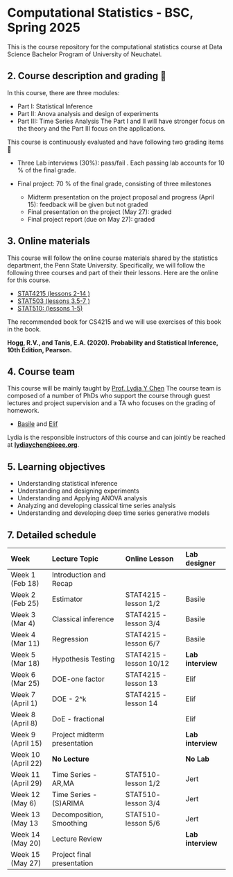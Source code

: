 # Computational Statistics - BSC, Spring 2025

This is the course repository for the computational statistics course at Data Science Bachelor Program of University of Neuchatel.


##  2. <a name='Coursedescription'></a>Course description and grading :dart:

In this course, there are three modules:
- Part I:  Statistical Inference
- Part II:  Anova analysis and design of experiments
- Part III: Time Series Analysis
The Part I and II will have stronger focus on the theory and the Part III focus on the applications.

This course is continuously evaluated and have following two grading items :dart:
- Three Lab interviews (30\%): pass/fail . Each passing lab accounts for 10 % of the final grade.
  
- Final project: 70 % of the final grade, consisting of three milestones
  * Midterm presentation on the project proposal and progress (April 15): feedback will be given but not graded
  * Final presentation on the project (May 27): graded
  * Final project report (due on May 27): graded


##  3. <a name='Online materials'></a>Online materials

This course will follow the online course materials shared by the statistics department, the Penn State University. 
Specifically, we will follow the following three courses and part of their their lessons. 
Here are the online for this course.
- [STAT4215 (lessons 2-14 )](https://online.stat.psu.edu/stat415/)
- [STAT503 (lessons 3.5-7 )](https://online.stat.psu.edu/stat415/)
- [STAT510: (lessons 1-5)](https://online.stat.psu.edu/stat510/)

The recommended book for CS4215 and we will use exercises of this book in the book.
 
 **Hogg, R.V., and Tanis, E.A. (2020). Probability and Statistical Inference, 10th Edition, Pearson.**
##  4. <a name='Courseteam'></a>Course team

This course will be mainly taught by [Prof. Lydia Y Chen](https://lydiaychen.github.io/)  The course team is composed of a number of PhDs  who support the course through guest lectures and project supervision and a TA who focuses on the grading of homework. 

-  [Basile](mailto:basile.lewandowski@unine.ch) and [Elif](mailto:)

Lydia is the responsible instructors of this course and can jointly be reached at **lydiaychen@ieee.org**.

##  5. <a name='Learningobjectives'></a>Learning objectives
- Understanding statistical inference
- Understanding and designing experiments
- Understanding and Applying ANOVA analysis
- Analyzing and developing classical time series analysis
- Understanding and developing deep time series generative models


##  7. <a name='Detailedschedule'></a>Detailed schedule


**Week**|**Lecture Topic**|**Online Lesson**|**Lab designer**
:-----|:-----|:-----|:-----
Week 1 (Feb 18) | Introduction and Recap|  | 
Week 2 (Feb 25) | Estimator |STAT4215 - lesson 1/2 | Basile | 
Week 3 (Mar 4) | Classical inference | STAT4215 - lesson 3/4 | Basile|
Week 4 (Mar 11) | Regression    | STAT4215 - lesson 6/7| Basile |
Week 5 (Mar 18) | Hypothesis Testing |STAT4215 - lesson 10/12| **Lab interview**|
Week 6 (Mar 25) | DOE-one factor| STAT4215 - lesson 13  | Elif |
Week 7 (April 1) | DOE - 2^k |STAT4215 - lesson 14| Elif|
Week 8 (April 8) | DoE - fractional |  |Elif |
Week 9 (April 15) |Project midterm presentation  | | **Lab interview** |
Week 10 (April 22) | **No Lecture**|   | **No Lab** 
Week 11 (April 29)  |  Time Series - AR,MA  |STAT510- lesson 1/2 |  Jert |
Week 12 (May 6) | Time Series - (S)ARIMA | STAT510- lesson 3/4  | Jert |
Week 13 (May 13 |  Decomposition, Smoothing | STAT510- lesson 5/6 |  Jert|
Week 14 (May 20) | Lecture Review   | | **Lab interview**|
Week 15 (May 27) | Project final presentation  | | |

